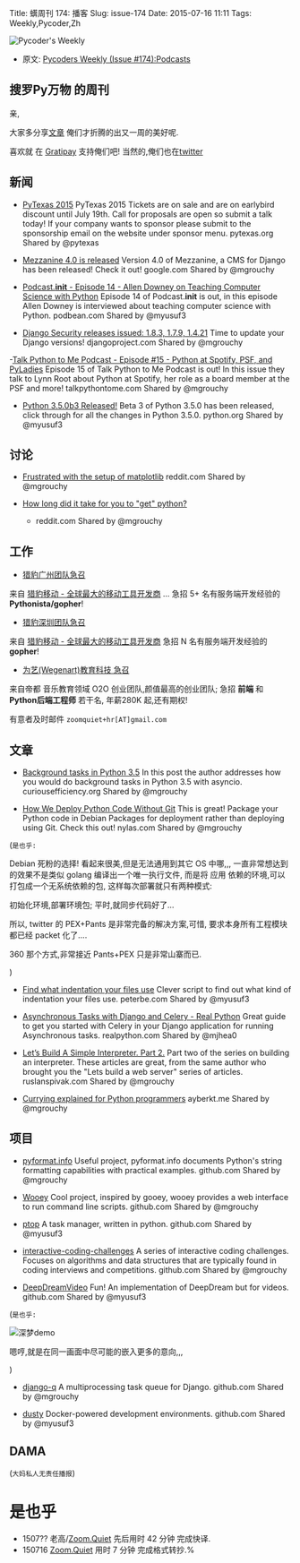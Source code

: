 Title: 蠎周刊 174: 播客
Slug: issue-174
Date: 2015-07-16 11:11
Tags: Weekly,Pycoder,Zh


![Pycoder's Weekly](https://gallery.mailchimp.com/9735795484d2e4c204da82a29/images/Image_202014_01_22_20at_2010.45.04_20AM9789bf.png)


- 原文: [Pycoders Weekly (Issue #174):Podcasts](http://us4.campaign-archive2.com/?u=9735795484d2e4c204da82a29&id=015aa433f9&e=889f3f6a05)

##  搜罗Py万物 的周刊

亲,


大家多分享[文章](http://pycoders.com/submissions/)
俺们才折腾的出又一周的美好呢.

喜欢就
在 [Gratipay](https://www.gratipay.com/PycodersWeekly)
支持俺们吧!
当然的,俺们也在[twitter](http://www.twitter.com/pycoders)


## 新闻


- [PyTexas 2015](https://pytexas.org/2015/)
PyTexas 2015 Tickets are on sale and are on earlybird discount until July 19th. Call for proposals are open so submit a talk today! If your company wants to sponsor please submit to the sponsorship email on the website under sponsor menu.
pytexas.org
Shared by @pytexas
 

- [Mezzanine 4.0 is released](https://groups.google.com/forum/#!topic/mezzanine-users/q8Cu1obn2BA)
Version 4.0 of Mezzanine, a CMS for Django has been released! Check it out!
google.com
Shared by @mgrouchy
 

- [Podcast.__init__ - Episode 14 - Allen Downey on Teaching Computer Science with Python](http://podcastinit.podbean.com/e/episode-14-allen-downey-on-teaching-computer-science-with-python/)
Episode 14 of Podcast.__init__ is out, in this episode Allen Downey is interviewed about teaching computer science with Python.
podbean.com
Shared by @myusuf3
 

- [Django Security releases issued: 1.8.3, 1.7.9, 1.4.21](https://www.djangoproject.com/weblog/2015/jul/08/security-releases/)
Time to update your Django versions!
djangoproject.com
Shared by @mgrouchy
 

-[Talk Python to Me Podcast - Episode #15 - Python at Spotify, PSF, and PyLadies](http://www.talkpythontome.com/episodes/show/15/python-at-spotify-psf-and-pyladies)
Episode 15 of Talk Python to Me Podcast is out! In this issue they talk to Lynn Root about Python at Spotify, her role as a board member at the PSF and more!
talkpythontome.com
Shared by @mgrouchy
 

- [Python 3.5.0b3 Released!](https://www.python.org/downloads/release/python-350b3/)
Beta 3 of Python 3.5.0 has been released, click through for all the changes in Python 3.5.0.
python.org
Shared by @myusuf3

## 讨论


- [Frustrated with the setup of matplotlib](https://www.reddit.com/r/Python/comments/3coawj/frustrated_with_the_setup_of_matplotlib/)
reddit.com
Shared by @mgrouchy
 

- [How long did it take for you to "get" python?](https://www.reddit.com/r/Python/comments/3c0cm7/how_long_did_it_take_for_you_to_get_python_being/)
    + reddit.com
Shared by @mgrouchy



## 工作
- [猎豹广州团队急召](https://github.com/cheetahmobile/CMBM/wiki/BmGzHr)

来自 [猎豹移动 - 全球最大的移动工具开发商](http://www.cmcm.com/zh-cn/cm-backup/) ...
急招 5+ 名有服务端开发经验的 **Pythonista/gopher**!

- [猎豹深圳团队急召](https://github.com/cheetahmobile/CMBM/wiki/BmSzHr)

来自 [猎豹移动 - 全球最大的移动工具开发商](http://www.cmcm.com/zh-cn/cm-backup/)
急招 N 名有服务端开发经验的 **gopher**!

- [为艺(Wegenart)教育科技 急召](https://github.com/ZoomQuiet/zoomquiet/wiki/Hr4Wegenart)

来自帝都 音乐教育领域 O2O 创业团队,颜值最高的创业团队;
急招 **前端** 和 **Python后端工程师** 若干名, 年薪280K 起,还有期权!

有意者及时邮件 `zoomquiet+hr[AT]gmail.com`



## 文章


- [Background tasks in Python 3.5](http://www.curiousefficiency.org/posts/2015/07/asyncio-background-calls.html)
In this post the author addresses how you would do background tasks in Python 3.5 with asyncio.
curiousefficiency.org
Shared by @mgrouchy
 

- [How We Deploy Python Code Without Git](https://nylas.com/blog/packaging-deploying-python)
This is great! Package your Python code in Debian Packages for deployment rather than deploying using Git. Check this out!
nylas.com
Shared by @mgrouchy
 
(`是也乎:`

Debian 死粉的选择! 看起来很美,但是无法通用到其它 OS 中哪,,,
一直非常想达到的效果不是类似 golang 编译出一个唯一执行文件,
而是将 应用 依赖的环境,可以打包成一个无系统依赖的包,
这样每次部署就只有两种模式:

初始化环境,部署环境包;
平时,就同步代码好了...

所以, twitter 的 PEX+Pants 是非常完备的解决方案,可惜,
要求本身所有工程模块都已经 packet 化了....

360 那个方式,非常接近 Pants+PEX 只是非常山寨而已.

)


- [Find what indentation your files use](http://www.peterbe.com/plog/find-what-indentation-your-files-use)
Clever script to find out what kind of indentation your files use.
peterbe.com
Shared by @myusuf3
 

- [Asynchronous Tasks with Django and Celery - Real Python](https://realpython.com/blog/python/asynchronous-tasks-with-django-and-celery/)
Great guide to get you started with Celery in your Django application for running Asynchronous tasks.
realpython.com
Shared by @mjhea0
 

- [Let’s Build A Simple Interpreter. Part 2.](http://ruslanspivak.com/lsbasi-part2/)
Part two of the series on building an interpreter. These articles are great, from the same author who brought you the "Lets build a web server" series of articles.
ruslanspivak.com
Shared by @mgrouchy
 

- [Currying explained for Python programmers](http://ayberkt.me/2015/06/23/currying-for-python-programmers/)
ayberkt.me
Shared by @mgrouchy



## 项目



- [pyformat.info](https://github.com/ulope/pyformat.info)
Useful project, pyformat.info documents Python's string formatting capabilities with practical examples.
github.com
Shared by @mgrouchy
 

- [Wooey](https://github.com/wooey/Wooey)
Cool project, inspired by gooey, wooey provides a web interface to run command line scripts.
github.com
Shared by @mgrouchy
 

- [ptop](https://github.com/black-perl/ptop)
A task manager, written in python.
github.com
Shared by @myusuf3
 

- [interactive-coding-challenges](https://github.com/donnemartin/interactive-coding-challenges)
A series of interactive coding challenges. Focuses on algorithms and data structures that are typically found in coding interviews and competitions.
github.com
Shared by @mgrouchy
 

- [DeepDreamVideo](https://github.com/graphific/DeepDreamVideo)
Fun! An implementation of DeepDream but for videos.
github.com
Shared by @myusuf3


(`是也乎:`

![深梦demo](https://camo.githubusercontent.com/dcf15823a576975a5bd2d1af1696a25a07b7e6aa/687474703a2f2f6d656469612e67697068792e636f6d2f6d656469612f6c34316c537a6a5473474a63497a704b672f67697068792e676966)


嗯哼,就是在同一画面中尽可能的嵌入更多的意向,,,

) 

- [django-q](https://github.com/Koed00/django-q)
A multiprocessing task queue for Django.
github.com
Shared by @mgrouchy
 

- [dusty](https://github.com/gamechanger/dusty)
Docker-powered development environments.
github.com
Shared by @myusuf3




## DAMA
(`大妈私人无责任播报`)

# 是也乎

- 1507?? 老高/[Zoom.Quiet](http://zoomquiet.org/) 先后用时 42 分钟 完成快译.
- 150716 [Zoom.Quiet](http://zoomquiet.org/) 用时 7 分钟 完成格式转抄.%
